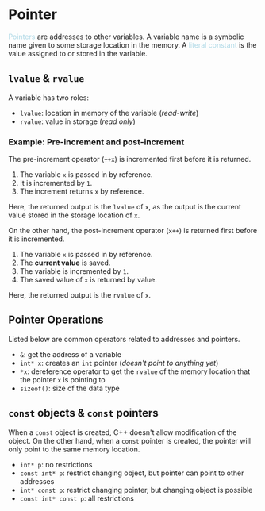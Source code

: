 # Pointer
<span style = "color:lightblue">Pointers</span> are addresses to other variables. A variable name is a symbolic name given to some storage location in the memory. A <span style = "color:lightblue">literal constant</span> is the value assigned to or stored in the variable.

## `lvalue` & `rvalue`
A variable has two roles:
- `lvalue`: location in memory of the variable (*read-write*)
- `rvalue`: value in storage (*read only*)

### Example: Pre-increment and post-increment
The pre-increment operator (`++x`) is incremented first before it is returned.
1. The variable `x` is passed in by reference.
2. It is incremented by `1`.
3. The increment returns `x` by reference.

Here, the returned output is the `lvalue` of `x`, as the output is the current value stored in the storage location of `x`.

On the other hand, the post-increment operator (`x++`) is returned first before it is incremented.
1. The variable `x` is passed in by reference.
2. The **current value** is saved.
3. The variable is incremented by `1`.
4. The saved value of `x` is returned by value.

Here, the returned output is the `rvalue` of `x`.

## Pointer Operations
Listed below are common operators related to addresses and pointers.
- `&`: get the address of a variable
- `int* x`: creates an `int` pointer (*doesn't point to anything yet*)
- `*x`: dereference operator to get the `rvalue` of the memory location that the pointer `x` is pointing to
- `sizeof()`: size of the data type

## `const` objects & `const` pointers
When a `const` object is created, C++ doesn't allow modification of the object. On the other hand, when a `const` pointer is created, the pointer will only point to the same memory location.

- `int* p`: no restrictions
- `const int* p`: restrict changing object, but pointer can point to other addresses
- `int* const p`: restrict changing pointer, but changing object is possible
- `const int* const p`: all restrictions

